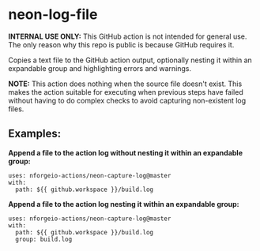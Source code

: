 # neon-log-file

**INTERNAL USE ONLY:** This GitHub action is not intended for general use.  The only reason why this repo is public is because GitHub requires it.

Copies a text file to the GitHub action output, optionally nesting it within an expandable group and highlighting errors and warnings.

**NOTE:** This action does nothing when the source file doesn't exist.  This makes the action suitable for executing when previous steps have failed without having to do complex checks to avoid capturing non-existent log files.

## Examples:

**Append a file to the action log without nesting it within an expandable group:**
```
uses: nforgeio-actions/neon-capture-log@master
with:
  path: ${{ github.workspace }}/build.log
```

**Append a file to the action log nesting it within an expandable group:**
```
uses: nforgeio-actions/neon-capture-log@master
with:
  path: ${{ github.workspace }}/build.log
  group: build.log
```

